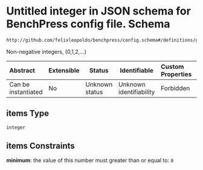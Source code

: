 # Untitled integer in JSON schema for BenchPress config file. Schema

```txt
http://github.com/felixleopoldo/benchpress/config.schema#/definitions/generateDAGMaxParents/properties/dims/items
```

Non-negative integers, (0,1,2,...)


| Abstract            | Extensible | Status         | Identifiable            | Custom Properties | Additional Properties | Access Restrictions | Defined In                                                               |
| :------------------ | ---------- | -------------- | ----------------------- | :---------------- | --------------------- | ------------------- | ------------------------------------------------------------------------ |
| Can be instantiated | No         | Unknown status | Unknown identifiability | Forbidden         | Allowed               | none                | [config.schema.json\*](../out/config.schema.json "open original schema") |

## items Type

`integer`

## items Constraints

**minimum**: the value of this number must greater than or equal to: `0`
